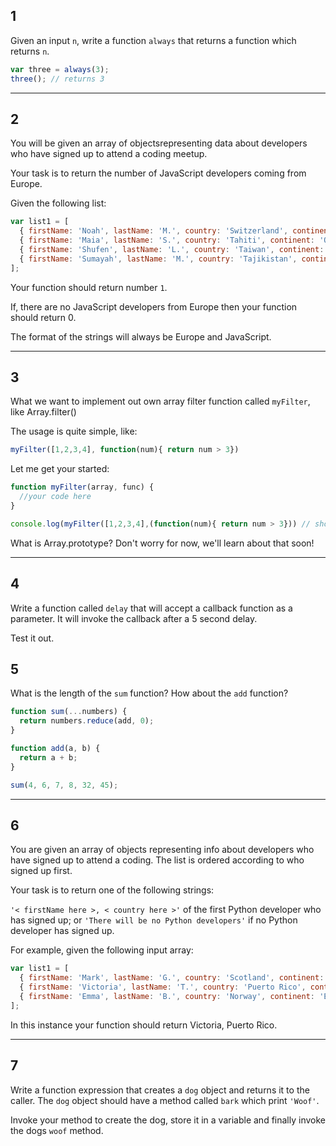 ## 1

Given an input `n`, write a function `always` that returns a function which returns `n`.

```javascript
var three = always(3);
three(); // returns 3
```

---

## 2 

You will be given an array of objectsrepresenting data about developers who have signed up to attend a coding meetup.

Your task is to return the number of JavaScript developers coming from Europe.

Given the following list:

```javascript
var list1 = [
  { firstName: 'Noah', lastName: 'M.', country: 'Switzerland', continent: 'Europe', age: 19, language: 'JavaScript' },
  { firstName: 'Maia', lastName: 'S.', country: 'Tahiti', continent: 'Oceania', age: 28, language: 'JavaScript' },
  { firstName: 'Shufen', lastName: 'L.', country: 'Taiwan', continent: 'Asia', age: 35, language: 'HTML' },
  { firstName: 'Sumayah', lastName: 'M.', country: 'Tajikistan', continent: 'Asia', age: 30, language: 'CSS' }
];
```

Your function should return number `1`.

If, there are no JavaScript developers from Europe then your function should return 0.

The format of the strings will always be Europe and JavaScript.

---

## 3

What we want to implement out own array filter function called `myFilter`, like Array.filter()

The usage is quite simple, like:

```javascript
myFilter([1,2,3,4], function(num){ return num > 3})
```

Let me get your started:

```javascript
function myFilter(array, func) {
  //your code here
}

console.log(myFilter([1,2,3,4],(function(num){ return num > 3})) // should return [4]

```

What is Array.prototype? Don't worry for now, we'll learn about that soon!

---

## 4 

Write a function called `delay` that will accept a callback function as a parameter. It will invoke the callback after a 5 second delay.

Test it out.

## 5

What is the length of the `sum` function? How about the `add` function?

```javascript
function sum(...numbers) {
  return numbers.reduce(add, 0);
}

function add(a, b) {
  return a + b;
}

sum(4, 6, 7, 8, 32, 45);
```

--- 

## 6
You are given an array of objects representing info about developers who have signed up to attend a coding. The list is ordered according to who signed up first.

Your task is to return one of the following strings:

`'< firstName here >, < country here >'` of the first Python developer who has signed up; or
`'There will be no Python developers'` if no Python developer has signed up.

For example, given the following input array:

```javascript
var list1 = [
  { firstName: 'Mark', lastName: 'G.', country: 'Scotland', continent: 'Europe', age: 22, language: 'JavaScript' },
  { firstName: 'Victoria', lastName: 'T.', country: 'Puerto Rico', continent: 'Americas', age: 30, language: 'Python' },
  { firstName: 'Emma', lastName: 'B.', country: 'Norway', continent: 'Europe', age: 19, language: 'Clojure' }
];
```
In this instance your function should return Victoria, Puerto Rico.

---

## 7

Write a function expression that creates a `dog` object and returns it to the caller. The `dog` object should have a method called `bark` which print `'Woof'`.

Invoke your method to create the dog, store it in a variable and finally invoke the dogs `woof` method.


